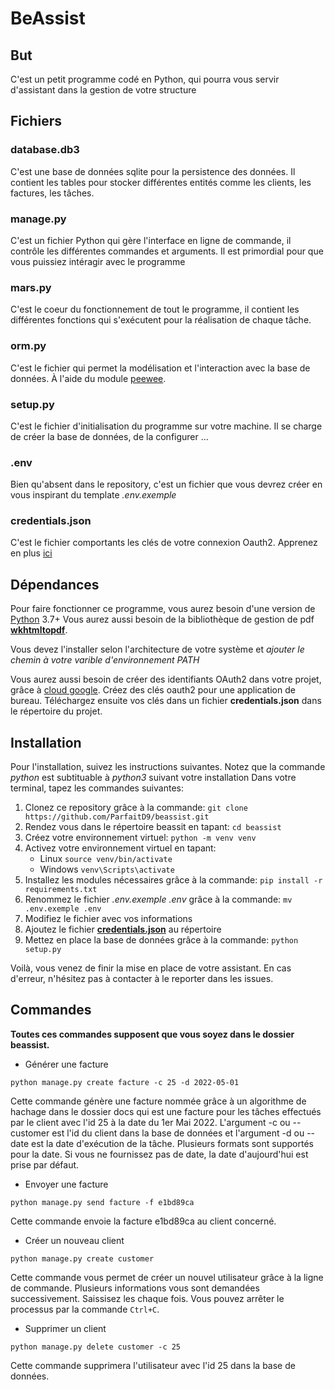 # BeAssist

## But

C'est un petit programme codé en Python, qui pourra vous servir d'assistant dans la gestion de votre structure

## Fichiers

### database.db3

C'est une base de données sqlite pour la persistence des données.
Il contient les tables pour stocker différentes entités comme les clients, les factures, les tâches.

### manage.py

C'est un fichier Python qui gère l'interface en ligne de commande, il contrôle les différentes commandes
et arguments. Il est primordial pour que vous puissiez intéragir avec le programme

### mars.py

C'est le coeur du fonctionnement de tout le programme, il contient les différentes fonctions qui s'exécutent pour la réalisation de chaque tâche.

### orm.py

C'est le fichier qui permet la modélisation et l'interaction avec la base de données. À l'aide du module [peewee](https://github.com/coleifer/peewee).

### setup.py

C'est le fichier d'initialisation du programme sur votre machine. Il se charge de créer la base de données, de la configurer ...

### .env

Bien qu'absent dans le repository, c'est un fichier que vous devrez créer en vous inspirant du template
_.env.exemple_

### credentials.json

C'est le fichier comportants les clés de votre connexion Oauth2. Apprenez en plus [ici](#dépendances)

## Dépendances

Pour faire fonctionner ce programme, vous aurez besoin d'une version de [Python](www.python.org) 3.7+
Vous aurez aussi besoin de la bibliothèque de gestion de pdf [**wkhtmltopdf**](https://wkhtmltopdf.org/downloads.html).

Vous devez l'installer selon l'architecture de votre système et _ajouter le chemin à votre varible d'environnement PATH_

Vous aurez aussi besoin de créer des identifiants OAuth2 dans votre projet, grâce à [cloud google](https://console.cloud.google.com/apis/credentials). Créez des clés oauth2 pour une application de bureau. Téléchargez ensuite vos clés dans un fichier **credentials.json** dans le répertoire du projet.

## Installation

Pour l'installation, suivez les instructions suivantes.
Notez que la commande _python_ est subtituable à _python3_ suivant votre installation
Dans votre terminal, tapez les commandes suivantes:

1. Clonez ce repository grâce à la commande:
   `git clone https://github.com/ParfaitD9/beassist.git`
2. Rendez vous dans le répertoire beassit en tapant:
   `cd beassist`
3. Créez votre environnement virtuel:
   `python -m venv venv`
4. Activez votre environnement virtuel en tapant:
   - Linux
     `source venv/bin/activate`
   - Windows
     `venv\Scripts\activate`
5. Installez les modules nécessaires grâce à la commande:
   `pip install -r requirements.txt`
6. Renommez le fichier _.env.exemple_ _.env_ grâce à la commande:
   `mv .env.exemple .env`
7. Modifiez le fichier avec vos informations
8. Ajoutez le fichier [**credentials.json**](#credentialsjson) au répertoire
9. Mettez en place la base de données grâce à la commande:
   `python setup.py`

Voilà, vous venez de finir la mise en place de votre assistant. En cas d'erreur, n'hésitez pas à contacter à le reporter dans les issues.

## Commandes

**Toutes ces commandes supposent que vous soyez dans le dossier beassist.**

- Générer une facture

`python manage.py create facture -c 25 -d 2022-05-01`

Cette commande génère une facture nommée grâce à un algorithme de hachage dans le dossier docs qui est une facture pour les tâches effectués par le client avec l'id 25 à la date du 1er Mai 2022. L'argument -c ou --customer est l'id du client dans la base de données et l'argument -d ou --date est la date d'exécution de la tâche. Plusieurs formats sont supportés pour la date. Si vous ne fournissez pas de date, la date d'aujourd'hui est prise par défaut.

- Envoyer une facture

`python manage.py send facture -f e1bd89ca`

Cette commande envoie la facture e1bd89ca au client concerné.

- Créer un nouveau client

`python manage.py create customer`

Cette commande vous permet de créer un nouvel utilisateur grâce à la ligne de commande. Plusieurs informations vous sont demandées successivement. Saissisez les chaque fois. Vous pouvez arrêter le processus par la commande `Ctrl+C`.

- Supprimer un client

`python manage.py delete customer -c 25`

Cette commande supprimera l'utilisateur avec l'id 25 dans la base de données.

